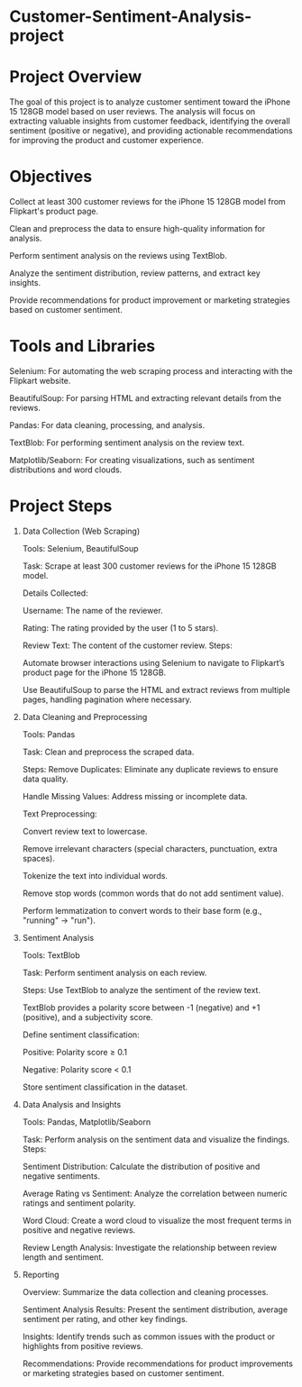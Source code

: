 # Customer-Sentiment-Analysis-project

# Project Overview
The goal of this project is to analyze customer sentiment toward the iPhone 15 128GB model based on user reviews. The analysis will focus on extracting valuable insights from customer feedback, identifying the overall sentiment (positive or negative), and providing actionable recommendations for improving the product and customer experience.

# Objectives

Collect at least 300 customer reviews for the iPhone 15 128GB model from Flipkart's product page.

Clean and preprocess the data to ensure high-quality information for analysis.

Perform sentiment analysis on the reviews using TextBlob.

Analyze the sentiment distribution, review patterns, and extract key insights.

Provide recommendations for product improvement or marketing strategies based on customer sentiment.

# Tools and Libraries

Selenium: For automating the web scraping process and interacting with the Flipkart website.

BeautifulSoup: For parsing HTML and extracting relevant details from the reviews.

Pandas: For data cleaning, processing, and analysis.

TextBlob: For performing sentiment analysis on the review text.

Matplotlib/Seaborn: For creating visualizations, such as sentiment distributions and word clouds.

# Project Steps

1. Data Collection (Web Scraping)

   Tools: Selenium, BeautifulSoup

   Task: Scrape at least 300 customer reviews for the iPhone 15 128GB model.

   Details Collected:

   Username: The name of the reviewer.

   Rating: The rating provided by the user (1 to 5 stars).

   Review Text: The content of the customer review.
   Steps:

   Automate browser interactions using Selenium to navigate to Flipkart’s product page for the iPhone 15 128GB.

   Use BeautifulSoup to parse the HTML and extract reviews from multiple pages, handling pagination where necessary.

2. Data Cleaning and Preprocessing

    Tools: Pandas

   Task: Clean and preprocess the scraped data.

   Steps:
   Remove Duplicates: Eliminate any duplicate reviews to ensure data quality.

   Handle Missing Values: Address missing or incomplete data.

   Text Preprocessing:

   Convert review text to lowercase.

   Remove irrelevant characters (special characters, punctuation, extra spaces).

   Tokenize the text into individual words.

   Remove stop words (common words that do not add sentiment value).

   Perform lemmatization to convert words to their base form (e.g., "running" → "run").

4. Sentiment Analysis

   Tools: TextBlob

   Task: Perform sentiment analysis on each review.

   Steps:
   Use TextBlob to analyze the sentiment of the review text.

   TextBlob provides a polarity score between -1 (negative) and +1 (positive), and a subjectivity score.

   Define sentiment classification:

   Positive: Polarity score ≥ 0.1

   Negative: Polarity score < 0.1

   Store sentiment classification in the dataset.

5. Data Analysis and Insights

   Tools: Pandas, Matplotlib/Seaborn

   Task: Perform analysis on the sentiment data and visualize the findings.
   Steps:

   Sentiment Distribution: Calculate the distribution of positive and negative sentiments.

   Average Rating vs Sentiment: Analyze the correlation between numeric ratings and sentiment polarity.

   Word Cloud: Create a word cloud to visualize the most frequent terms in positive and negative reviews.

   Review Length Analysis: Investigate the relationship between review length and sentiment.

6. Reporting

   Overview: Summarize the data collection and cleaning processes.

   Sentiment Analysis Results: Present the sentiment distribution, average sentiment per rating, and other key findings.

   Insights: Identify trends such as common issues with the product or highlights from positive reviews.

   Recommendations: Provide recommendations for product improvements or marketing strategies based on customer sentiment.
